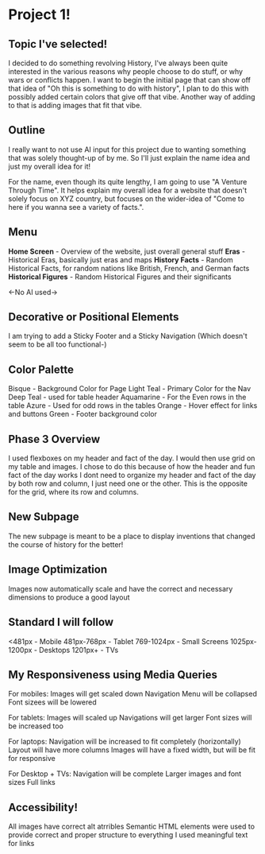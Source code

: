 # Project 1!

## Topic I've selected!

I decided to do something revolving History, I've always been quite interested in the various reasons why people choose to do stuff, or why wars or conflicts happen. I want to begin the initial page that can show off that idea of "Oh this is something to do with history", I plan to do this with possibly added certain colors that give off that vibe. Another way of adding to that is adding images that fit that vibe. 

## Outline

I really want to not use AI input for this project due to wanting something that was solely thought-up of by me. So I'll just explain the name idea and just my overall idea for it!

For the name, even though its quite lengthy, I am going to use "A Venture Through Time". It helps explain my overall idea for a website that doesn't solely focus on XYZ country, but focuses on the wider-idea of "Come to here if you wanna see a variety of facts.".

## Menu

**Home Screen** - Overview of the website, just overall general stuff
**Eras** - Historical Eras, basically just eras and maps
**History Facts** - Random Historical Facts, for random nations like British, French, and German facts
**Historical Figures** - Random Historical Figures and their significants

<-No AI used->

## Decorative or Positional Elements

I am trying to add a Sticky Footer and a Sticky Navigation (Which doesn't seem to be all too functional-)

## Color Palette

Bisque - Background Color for Page
Light Teal - Primary Color for the Nav 
Deep Teal - used for table header
Aquamarine - For the Even rows in the table
Azure - Used for odd rows in the tables
Orange - Hover effect for links and buttons
Green - Footer background color

## Phase 3 Overview
I used flexboxes on my header and fact of the day. I would then use grid on my table and images. I chose to do this because of how the header and fun fact of the day works
I dont need to organize my header and fact of the day by both row and column, I just need one or the other. This is the opposite for the grid, where its row and columns.

## New Subpage
The new subpage is meant to be a place to display inventions that changed the course of history for the better!

## Image Optimization
Images now automatically scale and have the correct and necessary dimensions to produce a good layout

## Standard I will follow

<481px - Mobile
481px-768px - Tablet
769-1024px - Small Screens
1025px-1200px - Desktops
1201px+ - TVs

## My Responsiveness using Media Queries

For mobiles:
Images will get scaled down
Navigation Menu will be collapsed
Font sizees will be lowered

For tablets:
Images will scaled up
Navigations will get larger
Font sizes will be increased too

For laptops: 
Navigation will be increased to fit completely (horizontally)
Layout will have more columns
Images will have a fixed width, but will be fit for responsive

For Desktop + TVs:
Navigation will be complete
Larger images and font sizes
Full links 

## Accessibility!
All images have correct alt atrribles
Semantic HTML elements were used to provide correct and proper structure to everything
I used meaningful text for links